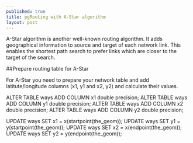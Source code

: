 ```yaml
---
published: true
title: pgRouting with A-Star algorithm
layout: post
---
```

A-Star algorithm is another well-known routing algorithm. It adds geographical information to source and target of each network link. This enables the shortest path search to prefer links which are closer to the target of the search.

##Prepare routing table for A-Star

For A-Star you need to prepare your network table and add latitute/longitude columns (x1, y1 and x2, y2) and calculate their values.

ALTER TABLE ways ADD COLUMN x1 double precision;
ALTER TABLE ways ADD COLUMN y1 double precision;
ALTER TABLE ways ADD COLUMN x2 double precision;
ALTER TABLE ways ADD COLUMN y2 double precision;

UPDATE ways SET x1 = x(startpoint(the_geom));
UPDATE ways SET y1 = y(startpoint(the_geom));
UPDATE ways SET x2 = x(endpoint(the_geom));
UPDATE ways SET y2 = y(endpoint(the_geom));

